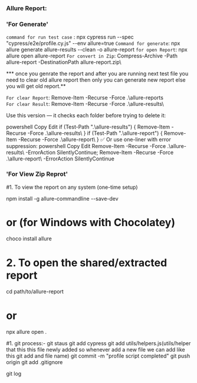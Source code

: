 ### Allure Report:
 ### 'For Generate'
 `command for run test case` : npx cypress run --spec "cypress/e2e/profile.cy.js" --env allure=true
`Command for generate`: npx allure generate allure-results --clean -o allure-report
`for open Report`:      npx allure open allure-report
`For convert in Zip`:   Compress-Archive -Path allure-report -DestinationPath allure-report.zip\

*** once you genrate the report and after you are running next test file you need to clear old allure report then only you can generate new report else you will get old report.**

`For clear Report`: Remove-Item -Recurse -Force .\allure-reports\
`For clear Result`: Remove-Item -Recurse -Force .\allure-results\

Use this version — it checks each folder before trying to delete it:

powershell
Copy
Edit
if (Test-Path ".\allure-results\") { Remove-Item -Recurse -Force .\allure-results\ }
if (Test-Path ".\allure-report\")  { Remove-Item -Recurse -Force .\allure-report\ }
✅ Or use one-liner with error suppression:
powershell
Copy
Edit
Remove-Item -Recurse -Force .\allure-results\ -ErrorAction SilentlyContinue; Remove-Item -Recurse -Force .\allure-report\ -ErrorAction SilentlyContinue

### 'For View Zip Reprot'
#1. To view the report on any system (one-time setup)

npm install -g allure-commandline --save-dev

# or (for Windows with Chocolatey)

choco install allure

# 2. To open the shared/extracted report

cd path/to/allure-report
# or
npx allure open .


#1. git process:- 
git staus
git add cypress
git add utils/helpers.js(utils/helper that this this file newly added so whenever add a new file we can add like this git add and file name)
git commit -m "profile script completed"
git push origin 
git add .gitignore


git log
